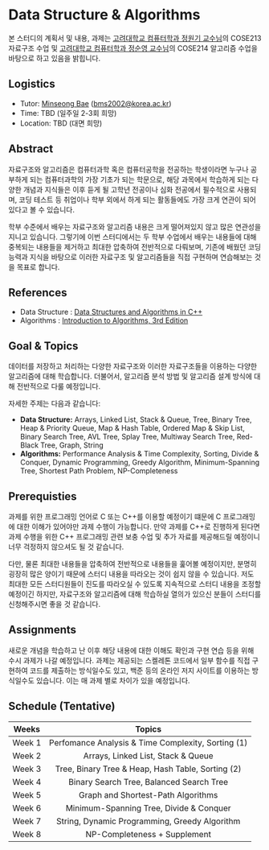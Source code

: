 # Data Structure & Algorithms

본 스터디의 계획서 및 내용, 과제는 [고려대학교 컴퓨터학과 정원기 교수님](http://hvcl.korea.ac.kr/)의 COSE213 자료구조 수업 및 [고려대학교 컴퓨터학과 정순영 교수님](https://kuielab.github.io/)의 COSE214 알고리즘 수업을 바탕으로 하고 있음을 밝힙니다. 

## Logistics
- Tutor: [Minseong Bae](https://github.com/KyleBae1017) (bms2002@korea.ac.kr)
- Time: TBD (일주일 2-3회 희망)
- Location: TBD (대면 희망)

## Abstract
자료구조와 알고리즘은 컴퓨터과학 혹은 컴퓨터공학을 전공하는 학생이라면 누구나 공부하게 되는 컴퓨터과학의 가장 기초가 되는 학문으로, 해당 과목에서 학습하게 되는 다양한 개념과 지식들은 이후 듣게 될 고학년 전공이나 심화 전공에서 필수적으로 사용되며, 코딩 테스트 등 취업이나 학부 외에서 하게 되는 활동들에도 가장 크게 연관이 되어 있다고 볼 수 있습니다.

학부 수준에서 배우는 자료구조와 알고리즘 내용은 크게 떨어져있지 않고 많은 연관성을 지니고 있습니다. 그렇기에 이번 스터디에서는 두 학부 수업에서 배우는 내용들에 대해 중복되는 내용들을 제거하고 최대한 압축하여 전반적으로 다뤄보며, 기존에 배웠던 코딩 능력과 지식을 바탕으로 이러한 자료구조 및 알고리즘들을 직접 구현하며 연습해보는 것을 목표로 합니다.

## References
- Data Structure : [Data Structures and Algorithms in C++](https://www.amazon.com/Data-Structures-Algorithms-Michael-Goodrich/dp/0470383275)
- Algorithms : [Introduction to Algorithms, 3rd Edition](https://www.amazon.com/Introduction-Algorithms-3rd-MIT-Press/dp/0262033844/ref=sr_1_2?crid=3BMWF8O33NXJU&keywords=introduction+to+algorithms&qid=1656336207&s=books&sprefix=intr%2Cstripbooks-intl-ship%2C327&sr=1-2)

## Goal & Topics
데이터를 저장하고 처리하는 다양한 자료구조와 이러한 자료구조들을 이용하는 다양한 알고리즘에 대해 학습합니다. 더불어서, 알고리즘 분석 방법 및 알고리즘 설계 방식에 대해 전반적으로 다룰 예정입니다.

자세한 주제는 다음과 같습니다:

- **Data Structure:** Arrays, Linked List, Stack & Queue, Tree, Binary Tree, Heap & Priority Queue, Map & Hash Table, Ordered Map & Skip List, Binary Search Tree, AVL Tree, Splay Tree, Multiway Search Tree, Red-Black Tree, Graph, String
- **Algorithms:** Performance Analysis & Time Complexity, Sorting, Divide & Conquer, Dynamic Programming, Greedy Algorithm, Minimum-Spanning Tree, Shortest Path Problem, NP-Completeness

## Prerequisties
과제를 위한 프로그래밍 언어로 C 또는 C++를 이용할 예정이기 떄문에 C 프로그래밍에 대한 이해가 있어야만 과제 수행이 가능합니다. 만약 과제를 C++로 진행하게 된다면 과제 수행을 위한 C++ 프로그래밍 관련 보충 수업 및 추가 자료를 제공해드릴 예정이니 너무 걱정하지 않으셔도 될 것 같습니다.

다만, 물론 최대한 내용들을 압축하여 전반적으로 내용들을 훑어볼 예정이지만, 분명히 굉장히 많은 양이기 때문에 스터디 내용을 따라오는 것이 쉽지 않을 수 있습니다. 저도 최대한 모든 스터디원들이 진도를 따라오실 수 있도록 지속적으로 스터디 내용을 조정할 예정이긴 하지만, 자료구조와 알고리즘에 대해 학습하실 열의가 있으신 분들이 스터디를 신청해주시면 좋을 것 같습니다.

## Assignments
새로운 개념을 학습하고 난 이후 해당 내용에 대한 이해도 확인과 구현 연습 등을 위해 수시 과제가 나갈 예정입니다. 과제는 제공되는 스켈레톤 코드에서 일부 함수를 직접 구현하여 코드를 제출하는 방식일수도 있고, 
백준 등의 온라인 저지 사이트를 이용하는 방식일수도 있습니다. 이는 매 과제 별로 차이가 있을 예정입니다.

## Schedule (Tentative)
|Weeks|Topics|
|:---:|:---:|
|Week 1|Perfomance Analysis & Time Complexity, Sorting (1)|
|Week 2|Arrays, Linked List, Stack & Queue|
|Week 3|Tree, Binary Tree & Heap, Hash Table, Sorting (2)|
|Week 4|Binary Search Tree, Balanced Search Tree|
|Week 5|Graph and Shortest-Path Algorithms|
|Week 6|Minimum-Spanning Tree, Divide & Conquer|
|Week 7|String, Dynamic Programming, Greedy Algorithm|
|Week 8|NP-Completeness + Supplement|
